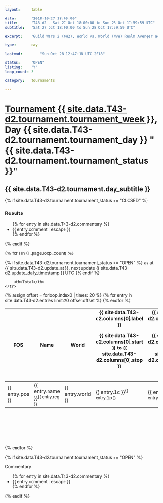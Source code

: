```yaml
---
layout: 	table

date: 		"2018-10-27 18:05:00"
title: 		"T43-d2 - Sat 27 Oct 18:00:00 to Sun 28 Oct 17:59:59 UTC"
subtitle: 	"Sat 27 Oct 18:00:00 to Sun 28 Oct 17:59:59 UTC"

excerpt:    "Guild Wars 2 (GW2), World vs. World (WvW) Realm Avenger achivement Tournament. \"Every Kill Counts\""

type:       day

lastmod: 		"Sun Oct 28 12:47:18 UTC 2018"

status:     "OPEN"
listing:    "Y"
loop_count: 3

category: 	tournaments

---
```

<div class="table_header">
    <h1><a href="{{ site.data.T43-d2.tournament.week_url }}">Tournament {{ site.data.T43-d2.tournament.tournament_week }}</a>, Day {{ site.data.T43-d2.tournament.tournament_day }} "{{ site.data.T43-d2.tournament.tournament_status }}"</h1>
    <h2>{{ site.data.T43-d2.tournament.day_subtitle }}</h2> 
</div>

{% if site.data.T43-d2.tournament.tournament_status == "CLOSED" %} 
<div class="commentary">
  <h3>Results</h3>
  <ul>
    {% for entry in site.data.T43-d2.commentary %}
    <li class="commentary_list">{{ entry.comment | escape }}</li>
    {% endfor %}
  </ul>
</div>
{% endif %}


{% for i in (1..page.loop_count) %}

{% if site.data.T43-d2.tournament.tournament_status == "OPEN" %} 
<span class="table_nextupdate">as at {{ site.data.T43-d2.update_at }}, next update {{ site.data.T43-d2.update_daily_timestamp }} UTC</span> 
{% endif %}

<table class="day_table">
  <colgroup>
    <col style="width:18px">
    <col style="width:55px">
    <col style="width:55px">
    <col style="width:12px">
    <col style="width:12px">
    <col style="width:12px">
    <col style="width:12px">
    <col style="width:12px">
    <col style="width:12px">
    <col style="width:12px">
    <col style="width:12px">
    <col style="width:12px">
    <col style="width:12px">
    <col style="width:12px">
    <col style="width:12px">
    <col style="width:12px">
    <col style="width:12px">
    <col style="width:12px">
    <col style="width:12px">
    <col style="width:12px">
    <col style="width:12px">
    <col style="width:12px">
    <col style="width:12px">
    <col style="width:12px">
    <col style="width:12px">
    <col style="width:12px">
    <col style="width:12px">
    <col style="width:18px">
  </colgroup>  
  <thead>
    <tr>
        <th>POS</th>
        <th class="AlignLeft">Name</th>
        <th class="AlignLeft">World</th>

<th><div class="label">{{ site.data.T43-d2.columns[0].label }}<p class="onhover">{{ site.data.T43-d2.columns[0].start }} to {{ site.data.T43-d2.columns[0].stop }}</p></div>​</th>
<th><div class="label">{{ site.data.T43-d2.columns[1].label }}<p class="onhover">{{ site.data.T43-d2.columns[1].start }} to {{ site.data.T43-d2.columns[1].stop }}</p></div>​</th>
<th><div class="label">{{ site.data.T43-d2.columns[2].label }}<p class="onhover">{{ site.data.T43-d2.columns[2].start }} to {{ site.data.T43-d2.columns[2].stop }}</p></div>​</th>
<th><div class="label">{{ site.data.T43-d2.columns[3].label }}<p class="onhover">{{ site.data.T43-d2.columns[3].start }} to {{ site.data.T43-d2.columns[3].stop }}</p></div>​</th>
<th><div class="label">{{ site.data.T43-d2.columns[4].label }}<p class="onhover">{{ site.data.T43-d2.columns[4].start }} to {{ site.data.T43-d2.columns[4].stop }}</p></div>​</th>
<th><div class="label">{{ site.data.T43-d2.columns[5].label }}<p class="onhover">{{ site.data.T43-d2.columns[5].start }} to {{ site.data.T43-d2.columns[5].stop }}</p></div>​</th>
<th><div class="label">{{ site.data.T43-d2.columns[6].label }}<p class="onhover">{{ site.data.T43-d2.columns[6].start }} to {{ site.data.T43-d2.columns[6].stop }}</p></div>​</th>
<th><div class="label">{{ site.data.T43-d2.columns[7].label }}<p class="onhover">{{ site.data.T43-d2.columns[7].start }} to {{ site.data.T43-d2.columns[7].stop }}</p></div>​</th>
<th><div class="label">{{ site.data.T43-d2.columns[8].label }}<p class="onhover">{{ site.data.T43-d2.columns[8].start }} to {{ site.data.T43-d2.columns[8].stop }}</p></div>​</th>
<th><div class="label">{{ site.data.T43-d2.columns[9].label }}<p class="onhover">{{ site.data.T43-d2.columns[9].start }} to {{ site.data.T43-d2.columns[9].stop }}</p></div>​</th>
<th><div class="label">{{ site.data.T43-d2.columns[10].label }}<p class="onhover">{{ site.data.T43-d2.columns[10].start }} to {{ site.data.T43-d2.columns[10].stop }}</p></div>​</th>

<th><div class="label">{{ site.data.T43-d2.columns[11].label }}<p class="onhover">{{ site.data.T43-d2.columns[11].start }} to {{ site.data.T43-d2.columns[11].stop }}</p></div>​</th>
<th><div class="label">{{ site.data.T43-d2.columns[12].label }}<p class="onhover">{{ site.data.T43-d2.columns[12].start }} to {{ site.data.T43-d2.columns[12].stop }}</p></div>​</th>
<th><div class="label">{{ site.data.T43-d2.columns[13].label }}<p class="onhover">{{ site.data.T43-d2.columns[13].start }} to {{ site.data.T43-d2.columns[13].stop }}</p></div>​</th>
<th><div class="label">{{ site.data.T43-d2.columns[14].label }}<p class="onhover">{{ site.data.T43-d2.columns[14].start }} to {{ site.data.T43-d2.columns[14].stop }}</p></div>​</th>
<th><div class="label">{{ site.data.T43-d2.columns[15].label }}<p class="onhover">{{ site.data.T43-d2.columns[15].start }} to {{ site.data.T43-d2.columns[15].stop }}</p></div>​</th>
<th><div class="label">{{ site.data.T43-d2.columns[16].label }}<p class="onhover">{{ site.data.T43-d2.columns[16].start }} to {{ site.data.T43-d2.columns[16].stop }}</p></div>​</th>
<th><div class="label">{{ site.data.T43-d2.columns[17].label }}<p class="onhover">{{ site.data.T43-d2.columns[17].start }} to {{ site.data.T43-d2.columns[17].stop }}</p></div>​</th>
<th><div class="label">{{ site.data.T43-d2.columns[18].label }}<p class="onhover">{{ site.data.T43-d2.columns[18].start }} to {{ site.data.T43-d2.columns[18].stop }}</p></div>​</th>
<th><div class="label">{{ site.data.T43-d2.columns[19].label }}<p class="onhover">{{ site.data.T43-d2.columns[19].start }} to {{ site.data.T43-d2.columns[19].stop }}</p></div>​</th>
<th><div class="label">{{ site.data.T43-d2.columns[20].label }}<p class="onhover">{{ site.data.T43-d2.columns[20].start }} to {{ site.data.T43-d2.columns[20].stop }}</p></div>​</th>

<th><div class="label">{{ site.data.T43-d2.columns[21].label }}<p class="onhover">{{ site.data.T43-d2.columns[21].start }} to {{ site.data.T43-d2.columns[21].stop }}</p></div>​</th>
<th><div class="label">{{ site.data.T43-d2.columns[22].label }}<p class="onhover">{{ site.data.T43-d2.columns[22].start }} to {{ site.data.T43-d2.columns[22].stop }}</p></div>​</th>
<th><div class="label">{{ site.data.T43-d2.columns[23].label }}<p class="onhover">{{ site.data.T43-d2.columns[23].start }} to {{ site.data.T43-d2.columns[23].stop }}</p></div>​</th>

        <th>Total</th>
    </tr>
  </thead>
  {% assign offset = forloop.index0 | times: 20 %}
<tbody>
{% for entry in site.data.T43-d2.entries limit:20 offset:offset %}
  <tr>
    <td class="pl{{ entry.pos }}">{{ entry.pos }}</td>
    <td class="AlignLeft">{{ entry.name }}<sup>{{ entry.reg }}</sup></td>
    <td class="AlignLeft">{{ entry.world }}</td>
    <td class="pl{{ entry.1p }}">{{ entry.1c }}<sup>{{ entry.1p }}</sup></td>
    <td class="pl{{ entry.2p }}">{{ entry.2c }}<sup>{{ entry.2p }}</sup></td>
    <td class="pl{{ entry.3p }}">{{ entry.3c }}<sup>{{ entry.3p }}</sup></td>
    <td class="pl{{ entry.4p }}">{{ entry.4c }}<sup>{{ entry.4p }}</sup></td>
    <td class="pl{{ entry.5p }}">{{ entry.5c }}<sup>{{ entry.5p }}</sup></td>
    <td class="pl{{ entry.6p }}">{{ entry.6c }}<sup>{{ entry.6p }}</sup></td>
    <td class="pl{{ entry.7p }}">{{ entry.7c }}<sup>{{ entry.7p }}</sup></td>
    <td class="pl{{ entry.8p }}">{{ entry.8c }}<sup>{{ entry.8p }}</sup></td>
    <td class="pl{{ entry.9p }}">{{ entry.9c }}<sup>{{ entry.9p }}</sup></td>
    <td class="pl{{ entry.10p }}">{{ entry.10c }}<sup>{{ entry.10p }}</sup></td>
    <td class="pl{{ entry.11p }}">{{ entry.11c }}<sup>{{ entry.11p }}</sup></td>
    <td class="pl{{ entry.12p }}">{{ entry.12c }}<sup>{{ entry.12p }}</sup></td>
    <td class="pl{{ entry.13p }}">{{ entry.13c }}<sup>{{ entry.13p }}</sup></td>
    <td class="pl{{ entry.14p }}">{{ entry.14c }}<sup>{{ entry.14p }}</sup></td>
    <td class="pl{{ entry.15p }}">{{ entry.15c }}<sup>{{ entry.15p }}</sup></td>
    <td class="pl{{ entry.16p }}">{{ entry.16c }}<sup>{{ entry.16p }}</sup></td>
    <td class="pl{{ entry.17p }}">{{ entry.17c }}<sup>{{ entry.17p }}</sup></td>
    <td class="pl{{ entry.18p }}">{{ entry.18c }}<sup>{{ entry.18p }}</sup></td>
    <td class="pl{{ entry.19p }}">{{ entry.19c }}<sup>{{ entry.19p }}</sup></td>
    <td class="pl{{ entry.20p }}">{{ entry.20c }}<sup>{{ entry.20p }}</sup></td>
    <td class="pl{{ entry.21p }}">{{ entry.21c }}<sup>{{ entry.21p }}</sup></td>
    <td class="pl{{ entry.22p }}">{{ entry.22c }}<sup>{{ entry.22p }}</sup></td>
    <td class="pl{{ entry.23p }}">{{ entry.23c }}<sup>{{ entry.23p }}</sup></td>
    <td class="pl{{ entry.24p }}">{{ entry.24c }}<sup>{{ entry.24p }}</sup></td>
    <td>{{ entry.total }}</td>
  </tr>
{% endfor %}  
</tbody>
</table>
<div class="leaderboard">
  <script async src="//pagead2.googlesyndication.com/pagead/js/adsbygoogle.js"></script>
  <!-- 728x90 -->
  <ins class="adsbygoogle"
       style="display:inline-block;width:728px;height:90px"
       data-ad-client="ca-pub-3274917281288240"
       data-ad-slot="3870538733"></ins>
  <script>
  (adsbygoogle = window.adsbygoogle || []).push({});
  </script>    
</div>
<br />
{% endfor %}

{% if site.data.T43-d2.tournament.tournament_status == "OPEN" %} 
<div class="commentary">
  <span class="commentary_title">Commentary</span>
  <ul>
    {% for entry in site.data.T43-d2.commentary %}
    <li class="commentary_list">{{ entry.comment | escape }}</li>
    {% endfor %}
  </ul>
</div>
{% endif %}


